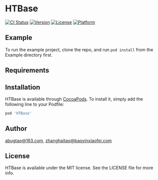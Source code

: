 # HTBase

[![CI Status](https://img.shields.io/travis/abugtao@163.com/HTBase.svg?style=flat)](https://travis-ci.org/abugtao@163.com/HTBase)
[![Version](https://img.shields.io/cocoapods/v/HTBase.svg?style=flat)](https://cocoapods.org/pods/HTBase)
[![License](https://img.shields.io/cocoapods/l/HTBase.svg?style=flat)](https://cocoapods.org/pods/HTBase)
[![Platform](https://img.shields.io/cocoapods/p/HTBase.svg?style=flat)](https://cocoapods.org/pods/HTBase)

## Example

To run the example project, clone the repo, and run `pod install` from the Example directory first.

## Requirements

## Installation

HTBase is available through [CocoaPods](https://cocoapods.org). To install
it, simply add the following line to your Podfile:

```ruby
pod 'HTBase'
```

## Author

abugtao@163.com, zhanghaitao@baoyinxiaofei.com

## License

HTBase is available under the MIT license. See the LICENSE file for more info.
